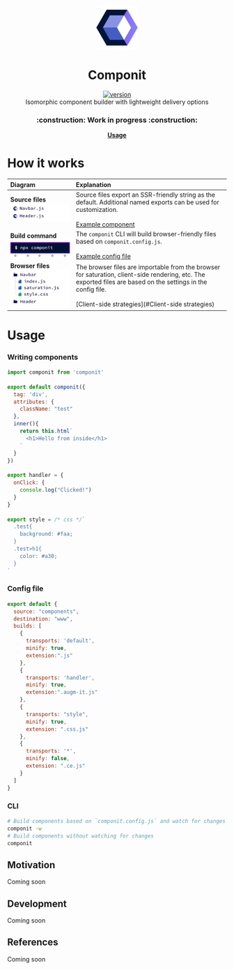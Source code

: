 <div align="center">
  <img src="https://github.com/marshallcb/componit/raw/master/componit.png" alt="componit" width="100" />
</div>

<h1 align="center">Componit</h1>
<div align="center">
  <a href="https://npmjs.org/package/componit">
    <img src="https://badgen.now.sh/npm/v/componit" alt="version" />
  </a>
</div>

<div align="center">Isomorphic component builder with lightweight delivery options</div>
<h3 align="center">:construction: Work in progress :construction:</h3>
<div align="center"><a href="#usage"><b>Usage</b></a></div>

# How it works

| Diagram | Explanation |
| :-- | :-- |
| **Source files** ![Source](https://github.com/MarshallCB/componit/blob/master/docs/source-files.png) | Source files export an SSR-friendly string as the default. Additional named exports can be used for customization. <br/><br/> [Example component](#Writing-components) |
| **Build command** ![Build](https://github.com/MarshallCB/componit/blob/master/docs/npx-componit.png) | The `componit` CLI will build browser-friendly files based on `componit.config.js`. <br/><br/> [Example config file](#Config-file) |
| **Browser files** ![Output](https://github.com/MarshallCB/componit/blob/master/docs/browser-files.png) | The browser files are importable from the browser for saturation, client-side rendering, etc. The exported files are based on the settings in the config file. <br/><br/> [Client-side strategies](#Client-side strategies) |

# Usage

### Writing components

```js
import componit from 'componit'

export default componit({
  tag: 'div',
  attributes: {
    className: "test"
  },
  inner(){
    return this.html`
      <h1>Hello from inside</h1>
    `
  }
})

export handler = {
  onClick: {
    console.log("Clicked!")
  }
}

export style = /* css */`
  .test{
    background: #faa;
  }
  .test>h1{
    color: #a30;
  }
`
```

### Config file

```js
export default {
  source: "components",
  destination: "www",
  builds: [
    {
      transports: 'default',
      minify: true,
      extension:".js"
    },
    {
      transports: 'handler',
      minify: true,
      extension:".augm-it.js"
    },
    {
      transports: "style",
      minify: true,
      extension: ".css.js"
    },
    {
      transports: '*',
      minify: false,
      extension: ".ce.js"
    }
  ]
}
```

### CLI
```bash
# Build components based on `componit.config.js` and watch for changes
componit -w 
# Build components without watching for changes
componit
```

## Motivation
Coming soon

## Development
Coming soon

## References
Coming soon
